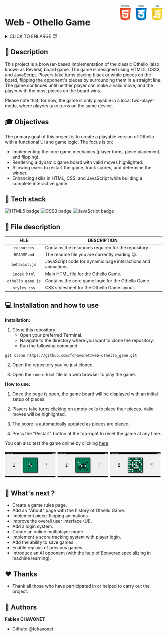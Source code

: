 <img  height="50px" align="right" src="https://raw.githubusercontent.com/fchavonet/fchavonet/main/resources/images/logo-web.png" alt="Web logo">

# Web - Othello Game

<details>
        <summary>
        CLICK TO ENLARGE 😇
        </summary>
        📄 <a href="#description">Description</a>
        <br>
        🎓 <a href="#objectives">Objectives</a>
        <br>
        🔨 <a href="#tech-stack">Tech stack</a>
        <br>
        📂 <a href="#files-description">Files description</a>
        <br>
        💻 <a href="#installation_and_how_to_use">Installation and how to use</a>
        <br>
        🔧 <a href="#whats-next">What's next ?</a>
        <br>
        ♥️ <a href="#thanks">Thanks</a>
        <br>
        👷 <a href="#authors">Authors</a>
</details>

## 📄 <span id="description">Description</span>

This project is a browser-based implementation of the classic Othello (also known as Reversi) board game. The game is designed using HTML5, CSS3, and JavaScript. Players take turns placing black or white pieces on the board, flipping the opponent's pieces by surrounding them in a straight line. The game continues until neither player can make a valid move, and the player with the most pieces on the board wins.

Please note that, for now, the game is only playable in a local two-player mode, where players take turns on the same device.

## 🎓 <span id="objectives">Objectives</span>

The primary goal of this project is to create a playable version of Othello with a functional UI and game logic. The focus is on:

- Implementing the core game mechanics (player turns, piece placement, and flipping).
- Rendering a dynamic game board with valid moves highlighted.
- Allowing users to restart the game, track scores, and determine the winner.
- Enhancing skills in HTML, CSS, and JavaScript while building a complete interactive game.



## 🔨 <span id="tech-stack">Tech stack</span>

<p align="left">
    <img src="https://img.shields.io/badge/HTML5-e34f26?logo=html5&logoColor=white&style=for-the-badge" alt="HTML5 badge">
    <img src="https://img.shields.io/badge/CSS3-1572b6?logo=css3&logoColor=white&style=for-the-badge" alt="CSS3 badge">
    <img src="https://img.shields.io/badge/JAVASCRIPT-f7df1e?logo=javascript&logoColor=black&style=for-the-badge" alt="JavaScript badge">
</p>

## 📂 <span id="files-description">File description</span>

| **FILE**          | **DESCRIPTION**                                               |
| :---------------: | ------------------------------------------------------------- |
| `resources`       | Contains the resources required for the repository.           |
| `README.md`       | The readme file you are currently reading 😉.                 |
| `behavior.js`     | JavaScript code for dynamic page interactions and animations. |
| `index.html`      | Main HTML file for the Othello Game.                          |
| `othello_game.js` | Contains the core game logic for the Othello Game.            |
| `styles.css`      | CSS stylesheet for the Othello Game layout.                   |

## 💻 <span id="installation_and_how_to_use">Installation and how to use</span>

**Installation:**

1. Clone this repository:
    - Open your preferred Terminal.
    - Navigate to the directory where you want to clone the repository.
    - Run the following command:

```
git clone https://github.com/fchavonet/web-othello_game.git
```

2. Open the repository you've just cloned.

3. Open the `index.html` file in a web browser to play the game.

**How to use:**

1. Once the page is open, the game board will be displayed with an initial setup of pieces.

2. Players take turns clicking on empty cells to place their pieces. Valid moves will be highlighted.

3. The score is automatically updated as pieces are placed.

4. Press the "Restart" button at the top-right to reset the game at any time.

You can also test the game online by clicking [here](https://fchavonet.github.io/web-othello_game/).

<p align="center">
    <img src="./resources/images/screenshots.png">
</p>

## 🔧 <span id="whats-next">What's next ?</span>

- Create a game rules page.
- Add an "About" page with the history of Othello Game.
- Implement piece-flipping animations.
- Improve the overall user interface (UI).
- Add a login system.
- Create an online multiplayer mode.
- Implement a score tracking system with player login.
- Add the ability to save games.
- Enable replays of previous games.
- Introduce an AI opponent (with the help of <a href="https://github.com/Eonvorax">Eonvorax</a> specializing in machine learning).

## ♥️ <span id="thanks">Thanks</span>

- Thank all those who have participated in or helped to carry out the project.

## 👷 <span id="authors">Authors</span>

**Fabien CHAVONET**
- Github: [@fchavonet](https://github.com/fchavonet)
